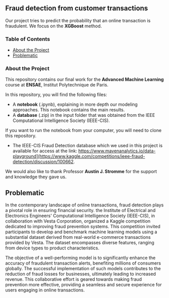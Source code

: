 ## Fraud detection from customer transactions

Our project tries to predict the probability that an online transaction is fraudulent. We focus on the **XGBoost** method.

### Table of Contents

* [About the Project](#about_the_project)
* [Problematic](#prob)
  
### About the Project
This repository contains our final work for the **Advanced Machine Learning** course at **ENSAE**, Institut Polytechnique de Paris.

In this repository, you will find the following files:
* A **notebook** (.ipynb), explaining in more depth our modeling approaches. This notebook contains the main results.
* A **database** (.zip) in the input folder that was obtained from the IEEE Computational Intelligence Society (IEEE-CIS).

If you want to run the notebook from your computer, you will need to clone this repository.

* The IEEE-CIS Fraud Detection database which we used in this project is available for access at the link: https://www.mavenanalytics.io/data-playground](https://www.kaggle.com/competitions/ieee-fraud-detection/discussion/100662.

We would also like to thank Professor **Austin J. Stromme** for the support and knowledge they gave us.

## Problematic
In the contemporary landscape of online transactions, fraud detection plays a pivotal role in ensuring financial security. the Institute of Electrical and Electronics Engineers' Computational Intelligence Society (IEEE-CIS), in collaboration with Vesta Corporation, organized a Kaggle competition dedicated to improving fraud prevention systems. This competition invited participants to develop and benchmark machine learning models using a substantial dataset derived from real-world e-commerce transactions provided by Vesta. The dataset encompasses diverse features, ranging from device types to product characteristics.

The objective of a well-performing model is to significantly enhance the accuracy of fraudulent transaction alerts, benefiting millions of consumers globally. The successful implementation of such models contributes to the reduction of fraud losses for businesses, ultimately leading to increased revenue. This collaborative effort is geared towards making fraud prevention more effective, providing a seamless and secure experience for users engaging in online transactions.
<br>
